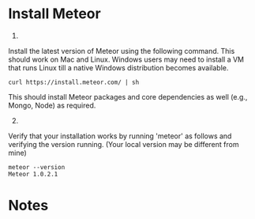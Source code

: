# Install Meteor

1)
Install the latest version of Meteor using the following command. This should work on Mac and Linux. Windows users may need to install a VM that runs Linux till a native Windows distribution becomes available.

```
curl https://install.meteor.com/ | sh
```
This should install Meteor packages and core dependencies as well (e.g., Mongo, Node) as required.


2)
Verify that your installation works by running 'meteor' as follows and verifying the version running. (Your local version may be different from mine)

```
meteor --version
Meteor 1.0.2.1
```

# Notes
